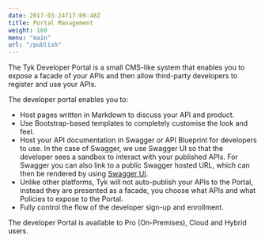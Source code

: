 ```yaml
---
date: 2017-03-24T17:09:48Z
title: Portal Management
weight: 160
menu: "main"
url: "/publish"
---
```


The Tyk Developer Portal is a small CMS-like system that enables you to expose a facade of your APIs and then allow third-party developers to register and use your APIs.

The developer portal enables you to:

*   Host pages written in Markdown to discuss your API and product.
*   Use Bootstrap-based templates to completely customise the look and feel.
*   Host your API documentation in Swagger or API Blueprint for developers to use. In the case of Swagger, we use Swagger UI so that the developer sees a sandbox to interact with your published APIs. For Swagger you can also link to a public Swagger hosted URL, which can then be rendered by using [Swagger UI](https://swagger.io/tools/swagger-ui/).
*   Unlike other platforms, Tyk will not auto-publish your APIs to the Portal, instead they are presented as a facade, you choose what APIs and what Policies to expose to the Portal.
*   Fully control the flow of the developer sign-up and enrollment.

The developer Portal is available to Pro (On-Premises), Cloud and Hybrid users.

